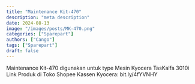 ```yaml
---
title: "Maintenance Kit-470"
description: "meta description"
date: 2024-08-13
image: "/images/posts/MK-470.png"
categories: ["Sparepart"]
authors: ["Cango"]
tags: ["Sparepart"]
draft: false
---
```


Maintenance Kit-470 digunakan untuk type Mesin Kyocera TasKalfa 3010i 
Link Produk di Toko Shopee Kassen Kyocera: bit.ly/4fYVNHY
